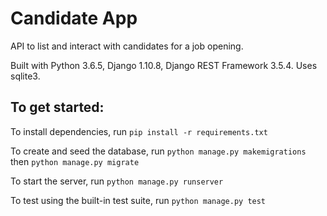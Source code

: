 # Candidate App

API to list and interact with candidates for a job opening.

Built with Python 3.6.5, Django 1.10.8, Django REST Framework 3.5.4. Uses sqlite3.

## To get started:

To install dependencies, run `pip install -r requirements.txt`

To create and seed the database, run `python manage.py makemigrations` then `python manage.py migrate` 

To start the server, run `python manage.py runserver`

To test using the built-in test suite, run `python manage.py test`